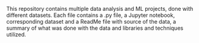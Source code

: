 This repository contains multiple data analysis and ML projects, done with different datasets.
Each file contains a .py file, a Jupyter notebook, corresponding dataset and a ReadMe file with source of the data, a summary of what was done with the data and libraries and techniques utilized.
